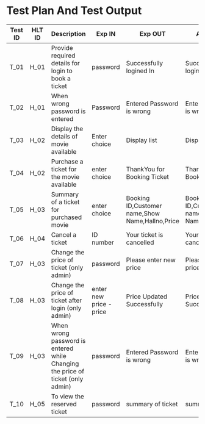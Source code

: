 # Test Plan And Test Output
                              
 | **Test ID** | **HLT ID** | **Description**                                              | **Exp IN** | **Exp OUT** | **Actual Out** |**PASS/FAIL**  |    
|-------------|-----|--------------------------------------------------------------|------------|-------------|----------------|------------------|
|  T_01|H_01| Provide required details for login to book a ticket| password| Successfully logined In | Successfully logined In| PASS |
|  T_02|H_01| When wrong password is entered| Password|  Entered Password is wrong | Entered Password is wrong | PASS |
|  T_03|H_02|Display the  details of movie available|  Enter choice | Display list | Display list | PASS |
|  T_04|H_02| Purchase a ticket for the movie available | enter choice | ThankYou for Booking Ticket | ThankYou for Booking Ticket| PASS |
|  T_05|H_03|  Summary of a ticket for purchased movie| enter choice | Booking ID,Customer name,Show Name,Hallno,Price | Booking ID,Customer name,Show Name,Hallno,Price| PASS |
|  T_06|H_04| Cancel a ticket   |ID number|  Your ticket is cancelled | Your ticket is cancelled | PASS |
|  T_07|H_03| Change the price of ticket (only admin) | password| Please enter new price | Please enter new price   | PASS |
|  T_08|H_03| Change the price of ticket after login (only admin) | enter new price -price|Price Updated Successfully | Price Updated Successfully  | PASS |
|  T_09|H_03|When wrong password is entered while Changing the price of ticket (only admin) | password | Entered Password is wrong  |  Entered Password is wrong |PASS |
|  T_10|H_05|To view the reserved ticket |password| summary of ticket|summary of ticket | PASS |


